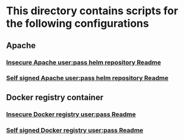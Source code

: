 # This directory contains scripts for the following configurations

## Apache

### [Insecure Apache user:pass helm repository Readme](./helm-apache-user-auth-insecure/README.md)

### [Self signed Apache user:pass helm repository Readme](./helm-apache-user-auth-self-signed/README.md)


## Docker registry container

### [Insecure Docker registry user:pass Readme](./helm-oci-docker-user-auth-insecure/README.md)

### [Self signed Docker registry user:pass Readme](./helm-oci-docker-user-auth-self-signed/README.md)


